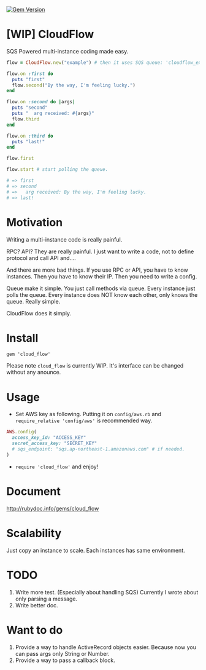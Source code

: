 [![Gem Version](https://badge.fury.io/rb/cloud_flow.svg)](http://badge.fury.io/rb/cloud_flow)

[WIP] CloudFlow
=========

SQS Powered multi-instance coding made easy.

```ruby
flow = CloudFlow.new("example") # then it uses SQS queue: 'cloudflow_example'

flow.on :first do
  puts "first"
  flow.second("By the way, I'm feeling lucky.")
end

flow.on :second do |args|
  puts "second"
  puts "  arg received: #{args}"
  flow.third
end

flow.on :third do
  puts "last!"
end

flow.first

flow.start # start polling the queue.

# => first 
# => second
# =>   arg received: By the way, I'm feeling lucky.
# => last!
```

Motivation
=========

Writing a multi-instance code is really painful.

RPC? API? They are really painful. I just want to write a code, not to define protocol and call API and....

And there are more bad things. If you use RPC or API, you have to know instances. Then you have to know their IP. Then you need to write a config.

Queue make it simple. 
You just call methods via queue.
Every instance just polls the queue.
Every instance does NOT know each other, only knows the queue.
Really simple.

CloudFlow does it simply.

Install
=========

`gem 'cloud_flow'`

Please note `cloud_flow` is currently WIP.
It's interface can be changed without any anounce.

Usage
=========

- Set AWS key as following. Putting it on `config/aws.rb` and `require_relative 'config/aws'` is recommended way.

```ruby
AWS.config(
  access_key_id: "ACCESS_KEY"
  secret_access_key: "SECRET_KEY"
  # sqs_endpoint: "sqs.ap-northeast-1.amazonaws.com" # if needed.
)
```

- `require 'cloud_flow'` and enjoy!


Document
=========

http://rubydoc.info/gems/cloud_flow

Scalability
=========

Just copy an instance to scale. Each instances has same environment.

TODO
=========
1. Write more test. (Especially about handling SQS) Currently I wrote about only parsing a message. 
2. Write better doc.

Want to do
========
1. Provide a way to handle ActiveRecord objects easier. Because now you can pass args only String or Number.
2. Provide a way to pass a callback block.
